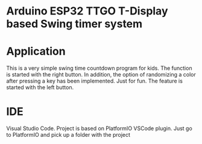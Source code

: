 # Arduino ESP32 TTGO T-Display based Swing timer system

# Application
This is a very simple swing time countdown program for kids. The function is started with the right button.
In addition, the option of randomizing a color after pressing a key has been implemented. Just for fun. The feature is started with the left button.

# IDE
Visual Studio Code.
Project is based on PlatformIO VSCode plugin.
Just go to PlatformIO and pick up a folder with the project
